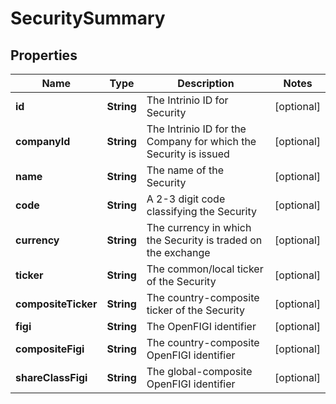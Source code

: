 
# SecuritySummary

## Properties
Name | Type | Description | Notes
------------ | ------------- | ------------- | -------------
**id** | **String** | The Intrinio ID for Security |  [optional]
**companyId** | **String** | The Intrinio ID for the Company for which the Security is issued |  [optional]
**name** | **String** | The name of the Security |  [optional]
**code** | **String** | A 2-3 digit code classifying the Security |  [optional]
**currency** | **String** | The currency in which the Security is traded on the exchange |  [optional]
**ticker** | **String** | The common/local ticker of the Security |  [optional]
**compositeTicker** | **String** | The country-composite ticker of the Security |  [optional]
**figi** | **String** | The OpenFIGI identifier |  [optional]
**compositeFigi** | **String** | The country-composite OpenFIGI identifier |  [optional]
**shareClassFigi** | **String** | The global-composite OpenFIGI identifier |  [optional]



